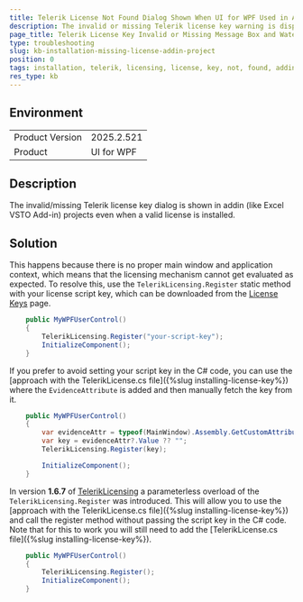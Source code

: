 ```yaml
---
title: Telerik License Not Found Dialog Shown When UI for WPF Used in Addin Project
description: The invalid or missing Telerik license key warning is displayed in an addin project, like Excel/Word VSTO, Revit and others.
page_title: Telerik License Key Invalid or Missing Message Box and Watermark Displayed in a Excel VSTO Add-in/Plugin Project
type: troubleshooting
slug: kb-installation-missing-license-addin-project
position: 0
tags: installation, telerik, licensing, license, key, not, found, addin
res_type: kb
---
```


## Environment

<table>
	<tbody>
		<tr>
			<td>Product Version</td>
			<td>2025.2.521</td>
		</tr>
		<tr>
			<td>Product</td>
			<td>UI for WPF</td>
		</tr>
	</tbody>
</table>

## Description

The invalid/missing Telerik license key dialog is shown in addin (like Excel VSTO Add-in) projects even when a valid license is installed.

## Solution

This happens because there is no proper main window and application context, which means that the licensing mechanism cannot get evaluated as expected. To resolve this, use the `TelerikLicensing.Register` static method with your license script key, which can be downloaded from the [License Keys](https://www.telerik.com/account/your-licenses/license-keys) page.

```csharp
	public MyWPFUserControl()
	{
		TelerikLicensing.Register("your-script-key");
		InitializeComponent();
	}
```

If you prefer to avoid setting your script key in the C# code, you can use the [approach with the TelerikLicense.cs file]({%slug installing-license-key%}) where the `EvidenceAttribute` is added and then manually fetch the key from it. 

```csharp
	public MyWPFUserControl()
	{		
  		var evidenceAttr = typeof(MainWindow).Assembly.GetCustomAttribute<Telerik.Licensing.EvidenceAttribute>();
  		var key = evidenceAttr?.Value ?? "";
   		TelerikLicensing.Register(key);

		InitializeComponent();
	}
```

In version __1.6.7__ of [TelerikLicensing](https://www.nuget.org/packages/Telerik.Licensing) a parameterless overload of the `TelerikLicensing.Register` was introduced. This will allow you to use the [approach with the TelerikLicense.cs file]({%slug installing-license-key%}) and call the register method without passing the script key in the C# code. Note that for this to work you will still need to add the [TelerikLicense.cs file]({%slug installing-license-key%}).

```csharp
	public MyWPFUserControl()
	{
		TelerikLicensing.Register();
		InitializeComponent();
	}
```

